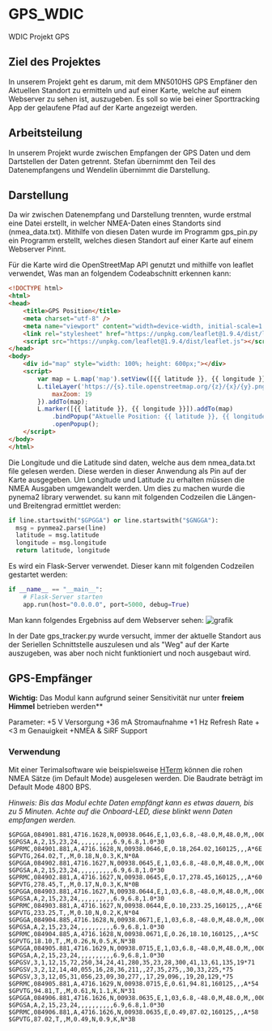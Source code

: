 # GPS_WDIC
WDIC Projekt GPS


## Ziel des Projektes
In unserem Projekt geht es darum, mit dem MN5010HS GPS Empfäner den Aktuellen Standort zu ermitteln und auf einer Karte, welche auf einem Webserver zu sehen ist, auszugeben. Es soll so wie bei einer Sporttracking App der gelaufene Pfad auf der Karte angezeigt werden.

## Arbeitsteilung
In unserem Projekt wurde zwischen Empfangen der GPS Daten und dem Dartstellen der Daten getrennt. Stefan übernimmt den Teil des Datenempfangens und Wendelin übernimmt die Darstellung.

## Darstellung
Da wir zwischen Datenempfang und Darstellung trennten, wurde erstmal eine Datei erstellt, in welcher NMEA-Daten eines Standorts sind (nmea_data.txt). Mithilfe von diesen Daten wurde im Programm gps_pin.py ein Programm erstellt, welches diesen Standort auf einer Karte auf einem Webserver Pinnt. 

Für die Karte wird die OpenStreetMap API genutzt und mithilfe von leaflet verwendet, Was man an folgendem Codeabschnitt erkennen kann:

~~~ html
<!DOCTYPE html>
<html>
<head>
    <title>GPS Position</title>
    <meta charset="utf-8" />
    <meta name="viewport" content="width=device-width, initial-scale=1.0">
    <link rel="stylesheet" href="https://unpkg.com/leaflet@1.9.4/dist/leaflet.css" />
    <script src="https://unpkg.com/leaflet@1.9.4/dist/leaflet.js"></script>
</head>
<body>
    <div id="map" style="width: 100%; height: 600px;"></div>
    <script>
        var map = L.map('map').setView([{{ latitude }}, {{ longitude }}], 15);
        L.tileLayer('https://{s}.tile.openstreetmap.org/{z}/{x}/{y}.png', {
            maxZoom: 19
        }).addTo(map);
        L.marker([{{ latitude }}, {{ longitude }}]).addTo(map)
            .bindPopup("Aktuelle Position: {{ latitude }}, {{ longitude }}")
            .openPopup();
    </script>
</body>
</html>
~~~

Die Longitude und die Latitude sind daten, welche aus dem nmea_data.txt file gelesen werden. Diese werden in dieser Anwendung als Pin auf der Karte ausgegeben. Um Longitude und Latitude zu erhalten müssen die NMEA Ausgaben umgewandelt werden. Um dies zu machen wurde die pynema2 library verwendet. su kann mit folgenden Codzeilen die Längen- und Breitengrad ermittlet werden:

~~~ py
if line.startswith("$GPGGA") or line.startswith("$GNGGA"):
  msg = pynmea2.parse(line)
  latitude = msg.latitude
  longitude = msg.longitude
  return latitude, longitude
~~~

Es wird ein Flask-Server verwendet. Dieser kann mit folgenden Codzeilen gestartet werden:

~~~ py
if __name__ == "__main__":
    # Flask-Server starten
    app.run(host="0.0.0.0", port=5000, debug=True)
~~~

Man kann folgendes Ergebniss auf dem Webserver sehen:
![grafik](https://github.com/user-attachments/assets/cf8bc4d3-df5a-4471-b4a4-2403d5cd6e30)

In der Date gps_tracker.py wurde versucht, immer der aktuelle Standort aus der Seriellen Schnittstelle auszulesen und als "Weg" auf der Karte auszugeben, was aber noch nicht funktioniert und noch ausgebaut wird.


## GPS-Empfänger

**Wichtig:** Das Modul kann aufgrund seiner Sensitivität nur unter **freiem Himmel** betrieben werden** 

Parameter:  +5 V Versorgung
            +36 mA Stromaufnahme
            +1 Hz Refresh Rate
            +<3 m Genauigkeit
            +NMEA & SiRF Support

### Verwendung

Mit einer Terimalsoftware wie beispielsweise [HTerm](https://www.der-hammer.info/pages/terminal.html) können die rohen NMEA Sätze (im Default Mode) ausgelesen werden. Die Baudrate beträgt im Default Mode 4800 BPS. 

*Hinweis: Bis das Modul echte Daten empfängt kann es etwas dauern, bis zu 5 Minuten. Achte auf die Onboard-LED, diese blinkt wenn Daten empfangen werden.*

~~~
$GPGGA,084901.881,4716.1628,N,00938.0646,E,1,03,6.8,-48.0,M,48.0,M,,0000*46
$GPGSA,A,2,15,23,24,,,,,,,,,,6.9,6.8,1.0*30
$GPRMC,084901.881,A,4716.1628,N,00938.0646,E,0.18,264.02,160125,,,A*6E
$GPVTG,264.02,T,,M,0.18,N,0.3,K,N*0A
$GPGGA,084902.881,4716.1627,N,00938.0645,E,1,03,6.8,-48.0,M,48.0,M,,0000*49
$GPGSA,A,2,15,23,24,,,,,,,,,,6.9,6.8,1.0*30
$GPRMC,084902.881,A,4716.1627,N,00938.0645,E,0.17,278.45,160125,,,A*60
$GPVTG,278.45,T,,M,0.17,N,0.3,K,N*0B
$GPGGA,084903.881,4716.1627,N,00938.0644,E,1,03,6.8,-48.0,M,48.0,M,,0000*49
$GPGSA,A,2,15,23,24,,,,,,,,,,6.9,6.8,1.0*30
$GPRMC,084903.881,A,4716.1627,N,00938.0644,E,0.10,233.25,160125,,,A*6E
$GPVTG,233.25,T,,M,0.10,N,0.2,K,N*04
$GPGGA,084904.885,4716.1628,N,00938.0671,E,1,03,6.8,-48.0,M,48.0,M,,0000*43
$GPGSA,A,2,15,23,24,,,,,,,,,,6.9,6.8,1.0*30
$GPRMC,084904.885,A,4716.1628,N,00938.0671,E,0.26,18.10,160125,,,A*5C
$GPVTG,18.10,T,,M,0.26,N,0.5,K,N*3B
$GPGGA,084905.881,4716.1629,N,00938.0715,E,1,03,6.8,-48.0,M,48.0,M,,0000*44
$GPGSA,A,2,15,23,24,,,,,,,,,,6.9,6.8,1.0*30
$GPGSV,3,1,12,15,72,250,34,24,41,280,35,23,28,300,41,13,61,135,19*71
$GPGSV,3,2,12,14,40,055,16,28,36,211,,27,35,275,,30,33,225,*75
$GPGSV,3,3,12,05,31,056,23,09,30,277,,17,29,096,,19,20,129,*75
$GPRMC,084905.881,A,4716.1629,N,00938.0715,E,0.61,94.81,160125,,,A*54
$GPVTG,94.81,T,,M,0.61,N,1.1,K,N*31
$GPGGA,084906.881,4716.1626,N,00938.0635,E,1,03,6.8,-48.0,M,48.0,M,,0000*4B
$GPGSA,A,2,15,23,24,,,,,,,,,,6.9,6.8,1.0*30
$GPRMC,084906.881,A,4716.1626,N,00938.0635,E,0.49,87.02,160125,,,A*58
$GPVTG,87.02,T,,M,0.49,N,0.9,K,N*3B
~~~

